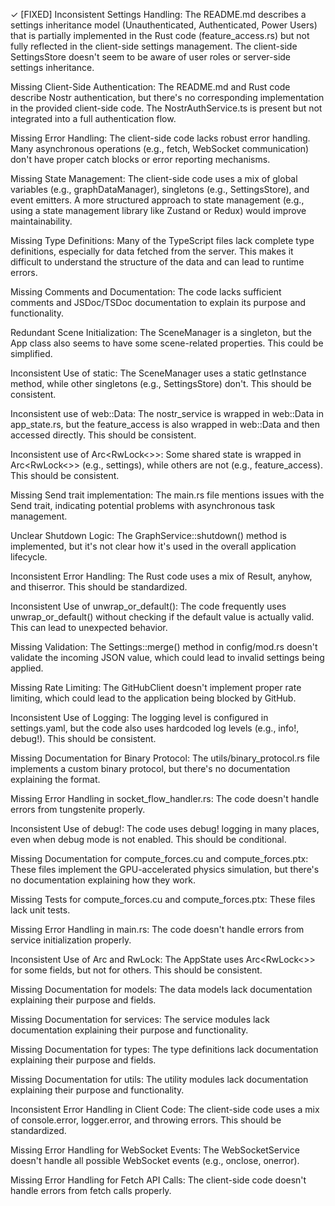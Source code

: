 

✓ [FIXED] Inconsistent Settings Handling: The README.md describes a settings inheritance model (Unauthenticated, Authenticated, Power Users) that is partially implemented in the Rust code (feature_access.rs) but not fully reflected in the client-side settings management. The client-side SettingsStore doesn't seem to be aware of user roles or server-side settings inheritance.


Missing Client-Side Authentication: The README.md and Rust code describe Nostr authentication, but there's no corresponding implementation in the provided client-side code. The NostrAuthService.ts is present but not integrated into a full authentication flow.

Missing Error Handling: The client-side code lacks robust error handling. Many asynchronous operations (e.g., fetch, WebSocket communication) don't have proper catch blocks or error reporting mechanisms.

Missing State Management: The client-side code uses a mix of global variables (e.g., graphDataManager), singletons (e.g., SettingsStore), and event emitters. A more structured approach to state management (e.g., using a state management library like Zustand or Redux) would improve maintainability.

Missing Type Definitions: Many of the TypeScript files lack complete type definitions, especially for data fetched from the server. This makes it difficult to understand the structure of the data and can lead to runtime errors.

Missing Comments and Documentation: The code lacks sufficient comments and JSDoc/TSDoc documentation to explain its purpose and functionality.

Redundant Scene Initialization: The SceneManager is a singleton, but the App class also seems to have some scene-related properties. This could be simplified.

Inconsistent Use of static: The SceneManager uses a static getInstance method, while other singletons (e.g., SettingsStore) don't. This should be consistent.


Inconsistent use of web::Data: The nostr_service is wrapped in web::Data in app_state.rs, but the feature_access is also wrapped in web::Data and then accessed directly. This should be consistent.

Inconsistent use of Arc<RwLock<>>: Some shared state is wrapped in Arc<RwLock<>> (e.g., settings), while others are not (e.g., feature_access). This should be consistent.

Missing Send trait implementation: The main.rs file mentions issues with the Send trait, indicating potential problems with asynchronous task management.

Unclear Shutdown Logic: The GraphService::shutdown() method is implemented, but it's not clear how it's used in the overall application lifecycle.

Inconsistent Error Handling: The Rust code uses a mix of Result, anyhow, and thiserror. This should be standardized.

Inconsistent Use of unwrap_or_default(): The code frequently uses unwrap_or_default() without checking if the default value is actually valid. This can lead to unexpected behavior.

Missing Validation: The Settings::merge() method in config/mod.rs doesn't validate the incoming JSON value, which could lead to invalid settings being applied.

Missing Rate Limiting: The GitHubClient doesn't implement proper rate limiting, which could lead to the application being blocked by GitHub.

Inconsistent Use of Logging: The logging level is configured in settings.yaml, but the code also uses hardcoded log levels (e.g., info!, debug!). This should be consistent.

Missing Documentation for Binary Protocol: The utils/binary_protocol.rs file implements a custom binary protocol, but there's no documentation explaining the format.

Missing Error Handling in socket_flow_handler.rs: The code doesn't handle errors from tungstenite properly.

Inconsistent Use of debug!: The code uses debug! logging in many places, even when debug mode is not enabled. This should be conditional.

Missing Documentation for compute_forces.cu and compute_forces.ptx: These files implement the GPU-accelerated physics simulation, but there's no documentation explaining how they work.

Missing Tests for compute_forces.cu and compute_forces.ptx: These files lack unit tests.


Missing Error Handling in main.rs: The code doesn't handle errors from service initialization properly.

Inconsistent Use of Arc and RwLock: The AppState uses Arc<RwLock<>> for some fields, but not for others. This should be consistent.


Missing Documentation for models: The data models lack documentation explaining their purpose and fields.


Missing Documentation for services: The service modules lack documentation explaining their purpose and functionality.


Missing Documentation for types: The type definitions lack documentation explaining their purpose and fields.


Missing Documentation for utils: The utility modules lack documentation explaining their purpose and functionality.


Inconsistent Error Handling in Client Code: The client-side code uses a mix of console.error, logger.error, and throwing errors. This should be standardized.

Missing Error Handling for WebSocket Events: The WebSocketService doesn't handle all possible WebSocket events (e.g., onclose, onerror).

Missing Error Handling for Fetch API Calls: The client-side code doesn't handle errors from fetch calls properly.

